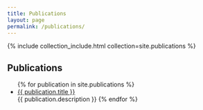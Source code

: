 ```yaml
---
title: Publications
layout: page
permalink: /publications/
---
```


{% include collection_include.html collection=site.publications %}


<h2>Publications</h2>
<ul>
   {% for publication in site.publications %}
      <li><a href="{{ publication.url }}">{{ publication.title }}</a></li>
      {{ publication.description }}
   {% endfor %}
</ul>


